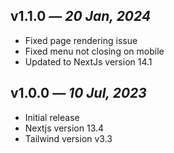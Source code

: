 ## v1.1.0 _— 20 Jan, 2024_

- Fixed page rendering issue
- Fixed menu not closing on mobile
- Updated to NextJs version 14.1

## v1.0.0 _— 10 Jul, 2023_

- Initial release
- Nextjs version 13.4
- Tailwind version v3.3
